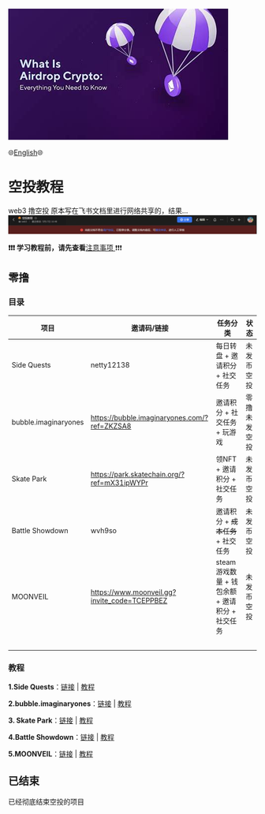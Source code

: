 

![空投](./assets/airdrop.jpg)

:globe_with_meridians:[English](https://github.com/Patrickming/Airdrop-Tutorial/blob/main/en):globe_with_meridians:	


# 空投教程

web3 撸空投
原本写在飞书文档里进行网络共享的，结果...
![alt text](./assets/image.png)

 

**❗❗❗ 学习教程前，请先查看**[注意事项 ](https://github.com/Patrickming/Airdrop-Tutorial/tree/main/Cautions) ❗❗❗

## 零撸

### 目录

| 项目                 | 邀请码/链接                                  | 任务分类                                       | 状态         |
| -------------------- | -------------------------------------------- | ---------------------------------------------- | ------------ |
| Side Quests          | netty12138                                   | 每日转盘 + 邀请积分 + 社交任务                 | 未发币空投   |
| bubble.imaginaryones | https://bubble.imaginaryones.com/?ref=ZKZSA8 | 邀请积分 + 社交任务 + 玩游戏                   | 零撸未发空投 |
| Skate Park           | https://park.skatechain.org/?ref=mX31ipWYPr  | 领NFT + 邀请积分 + 社交任务                    | 未发币空投   |
| Battle Showdown      | wvh9so                                       | 邀请积分 + ~~成本任务~~ + 社交任务             | 未发币空投   |
| MOONVEIL             | https://www.moonveil.gg?invite_code=TCEPPBEZ | steam游戏数量 + 钱包余额 + 邀请积分 + 社交任务 | 未发币空投   |
|                      |                                              |                                                |              |
|                      |                                              |                                                |              |
|                      |                                              |                                                |              |
|                      |                                              |                                                |              |
|                      |                                              |                                                |              |

### 教程

**1.Side Quests**：[链接](https://sidequest.rcade.game) | [教程]() 



**2.bubble.imaginaryones**：[链接](https://bubble.imaginaryones.com/?ref=ZKZSA8) | [教程]() 



**3. Skate Park**：[链接](https://park.skatechain.org/?ref=mX31ipWYPr) | [教程]() 



**4.Battle Showdown**：[链接](https://battleshowdown.com/) | [教程]() 



**5.MOONVEIL**：[链接](https://www.moonveil.gg?invite_code=TCEPPBEZ) | [教程]() 





## 已结束

已经彻底结束空投的项目



